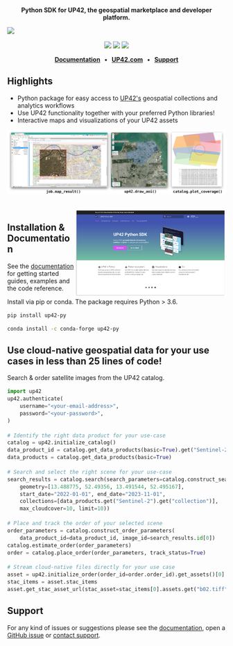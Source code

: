 <p align="center">
    <strong>Python SDK for UP42, the geospatial marketplace and developer platform.</strong>
</p>

![](docs/assets/github-banner-3.jpg)

<p align="center">
    <a href="https://pypi.org/project/up42-py/" title="up42-py on pypi"><img src="https://img.shields.io/pypi/v/up42-py?color=brightgreen"></a>
    <img src="https://sonarcloud.io/api/project_badges/measure?project=up42_up42-py&metric=coverage">
    <a href="https://twitter.com/UP42_" title="UP42 on Twitter"><img src="https://img.shields.io/twitter/follow/UP42_.svg?style=social"></a>
</p>

<p align="center">
    <b>
      <a href="https://sdk.up42.com/">Documentation</a> &nbsp; • &nbsp;
      <a href="http://www.up42.com">UP42.com</a> &nbsp; • &nbsp;
      <a href="#support">Support</a>
    </b>
</p>

## Highlights
- Python package for easy access to [UP42's](http://www.up42.com) geospatial collections and analytics workflows
- Use UP42 functionality together with your preferred Python libraries!
- Interactive maps and visualizations of your UP42 assets

![](docs/assets/vizualisations.jpg)

<br>

<img align="right" href="https://sdk.up42.com/" src="docs/assets/docs.png" alt="" height="200"/>

## Installation & Documentation

See the [documentation](https://sdk.up42.com/) for getting started guides, examples and the code
reference.

Install via pip or conda. The package requires Python > 3.6.

```bash
pip install up42-py
```
```bash
conda install -c conda-forge up42-py
```

## Use cloud-native geospatial data for your use cases in less than 25 lines of code!

Search & order satellite images from the UP42 catalog.

```python
import up42
up42.authenticate(
    username="<your-email-address>",
    password="<your-password>",
)

# Identify the right data product for your use-case
catalog = up42.initialize_catalog()
data_product_id = catalog.get_data_products(basic=True).get("Sentinel-2").get("data_products").get("Level-2A")
data_products = catalog.get_data_products(basic=True)

# Search and select the right scene for your use-case
search_results = catalog.search(search_parameters=catalog.construct_search_parameters(
    geometry=[13.488775, 52.49356, 13.491544, 52.495167],
    start_date="2022-01-01", end_date="2023-11-01",
    collections=[data_products.get("Sentinel-2").get("collection")],
    max_cloudcover=10, limit=10))

# Place and track the order of your selected scene
order_parameters = catalog.construct_order_parameters(
    data_product_id=data_product_id, image_id=search_results.id[0])
catalog.estimate_order(order_parameters)
order = catalog.place_order(order_parameters, track_status=True)

# Stream cloud-native files directly for your use case
asset = up42.initialize_order(order_id=order.order_id).get_assets()[0]
stac_items = asset.stac_items
asset.get_stac_asset_url(stac_asset=stac_items[0].assets.get("b02.tiff"))
```

## Support

For any kind of issues or suggestions please see the [documentation](https://sdk.up42.com/), open a [GitHub issue](https://github.com/up42/up42-py/issues) or [contact support](https://up42.com/company/contact-support).
